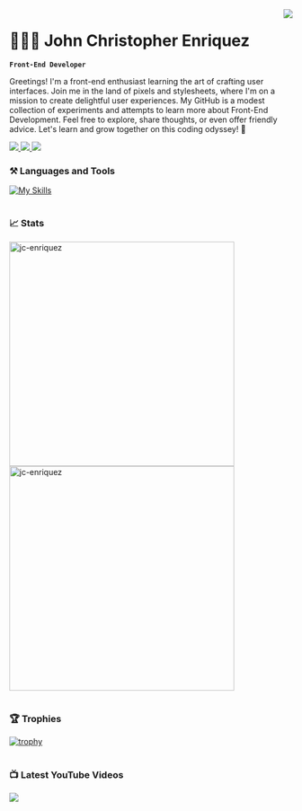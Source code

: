 <img align="right" src="https://visitor-badge.laobi.icu/badge?page_id=jc-enriquez.jc-enriquez" />

# 👨🏻‍💻 John Christopher Enriquez

**`Front-End Developer`**

 Greetings! I'm a front-end enthusiast learning the art of crafting user interfaces. Join me in the land of pixels and stylesheets, where I'm on a mission to create delightful user experiences. My GitHub is a modest collection of experiments and attempts to learn more about Front-End Development. Feel free to explore, share thoughts, or even offer friendly advice. Let's learn and grow together on this coding odyssey! 🌱

<p align="left"> 
  <a href="mailto:john.christopher.enriquez.2@gmail.com">
    <img src="https://img.shields.io/badge/Gmail-333333?style=for-the-badge&logo=gmail&logoColor=red" />
  </a>
  <a href="https://www.linkedin.com/in/jc-enriquez">
    <img src="https://img.shields.io/badge/LinkedIn-0077B5?style=for-the-badge&logo=linkedin&logoColor=white" />
  </a>
  <a href="https://jc-enriquez.github.io">
     <img src="https://img.shields.io/badge/Portfolio-FF5722?style=for-the-badge&logo=todoist&logoColor=white" />
  </a>
</p>

### ⚒️ Languages and Tools

[![My Skills](https://skillicons.dev/icons?i=html,css,js,sass,jquery,bootstrap,tailwind,react,vue,nodejs,mongodb,php,git,github,figma,ps&perline=8)](https://skillicons.dev)

#

### 📈 Stats
<img width="400px" src="https://github-readme-stats.vercel.app/api?username=jc-enriquez&show_icons=true&locale=en&theme=gruvbox" alt="jc-enriquez" />
<img width="400px" src="https://github-readme-streak-stats.herokuapp.com/?user=jc-enriquez&theme=gruvbox" alt="jc-enriquez" />

#

### 🏆 Trophies
[![trophy](https://github-profile-trophy.vercel.app/?username=jc-enriquez&theme=gruvbox&margin-w=10&rank=A,B,C)](https://github.com/ryo-ma/github-profile-trophy)

#

### 📺 Latest YouTube Videos

<!-- BEGIN YOUTUBE-CARDS -->
<!-- END YOUTUBE-CARDS -->

[<img src="https://custom-icon-badges.demolab.com/badge/-Subscribe%20For%20More-red?style=for-the-badge&logo=video&logoColor=white"/>](https://www.youtube.com/c/fknight?sub_confirmation=1)

#




